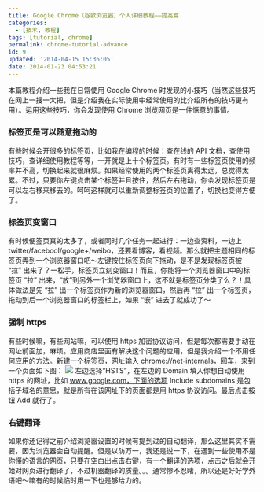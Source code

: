 ```yaml
---
title: Google Chrome（谷歌浏览器）个人详细教程——提高篇
categories:
  - [技术, 教程]
tags: [tutorial, chrome]
permalink: chrome-tutorial-advance
id: 9
updated: '2014-04-15 15:36:05'
date: 2014-01-23 04:53:21
---
```


本篇教程介绍一些我在日常使用 Google Chrome 时发现的小技巧（当然这些技巧在网上一搜一大把，但是介绍我在实际使用中经常使用的比介绍所有的技巧更有用）。运用这些技巧，你会发现使用 Chrome 浏览网页是一件惬意的事情。

### 标签页是可以随意拖动的
有些时候会开很多的标签页，比如我在编程的时候：查在线的 API 文档，查使用技巧，查详细使用教程等等，一开就是上十个标签页。有时有一些标签页使用的频率并不高，切换起来就很麻烦。如果经常使用的两个标签页离得太远，总觉得太累。不过，只要你左键点击某个标签并且按住，然后左右拖动，你会发现标签页是可以左右移来移去的。呵呵这样就可以重新调整标签页的位置了，切换也变得方便了。

### 标签页变窗口
有时候便签页真的太多了，或者同时几个任务一起进行：一边查资料，一边上 twitter/facebool/google+/weibo，还要看博客，看视频。那么就把主题相同的标签页弄到一个浏览器窗口吧～左键按住标签页向下拖动，是不是发现标签页被 “拉” 出来了？一松手，标签页立刻变窗口！而且，你能将一个浏览器窗口中的标签页 “拉” 出来，“放”到另外一个浏览器窗口上，这不就是标签页分类了么？！具体做法是先 “拉” 出一个标签页作为新的浏览器窗口，然后再 “拉” 出一个标签页，拖动到后一个浏览器窗口的标签栏上，如果 “嵌” 进去了就成功了～

### 强制 https
有些时候嘛，有些网站嘛，可以使用 https 加密协议访问，但是每次都需要手动在网址前面加，麻烦。应用商店里面有解决这个问题的应用，但是我介绍一个不用任何应用的方法。新建一个标签页，网址输入 chrome://net-internals，回车，来到一个页面如下图：
![](http://i.imgur.com/mQILn.jpg)
左边选择“HSTS”，在左边的 Domain 填入你想自动使用 https 的网址，比如 www.google.com，下面的选项 Include subdomains 是包括子域名的意思，就是所有在该网址下的页面都是用 https 协议访问。最后点击按钮 Add 就行了。

### 右键翻译
如果你还记得之前介绍浏览器设置的时候有提到过的自动翻译，那么这里其实不需要，因为浏览器会自动提醒。但是以防万一，我还是说一下，在遇到一些使用不是你懂的语言的网页，只要在空白出点击右键，有一个翻译的选项，点击之后就会开始对网页进行翻译了，不过机器翻译的质量。。。通常惨不忍睹，所以还是好好学外语吧～嘛有的时候临时用一下也是够给力的。
